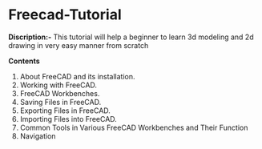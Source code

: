 # Freecad-Tutorial
**Discription:-** This tutorial will help a beginner to learn 3d modeling and 2d drawing in very easy manner from scratch 

**Contents**
1. About FreeCAD and its installation.
2. Working with FreeCAD.
3. FreeCAD Workbenches.
4. Saving Files in FreeCAD.
5. Exporting Files in FreeCAD.
6. Importing Files into FreeCAD.
7. Common Tools in Various FreeCAD Workbenches and Their Function
8. Navigation
